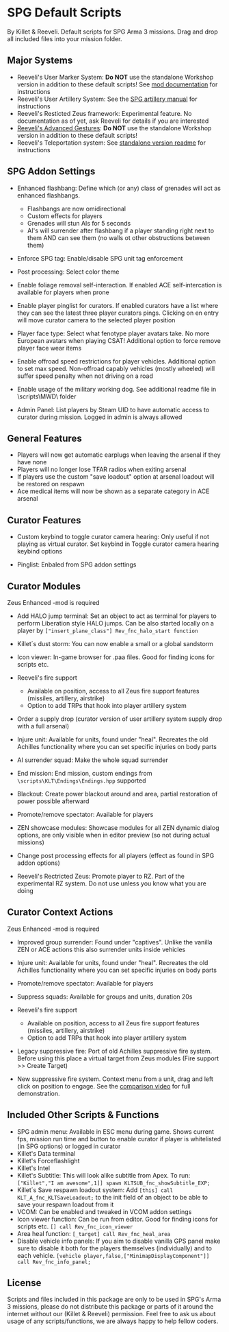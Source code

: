 # SPG Default Scripts

By Killet & Reeveli. Default scripts for SPG Arma 3 missions. Drag and drop all included files into your mission folder.

## Major Systems

 - Reeveli's User Marker System: **Do NOT** use the standalone Workshop version in addition to these default scripts! See [mod documentation](https://docs.google.com/document/d/1v2NwtL5S1k7O54kIimPlOhjQqLtxF0DVTB81fbSFIBk) for instructions
 - Reeveli's User Artillery System: See the [SPG artillery manual](https://docs.google.com/document/d/1BdlAftkMrQUzYFo9iGOmSjMFkSRXW_wHvGLC8H2S5rc) for instructions
 - Reeveli's Resticted Zeus framework: Experimental feature. No documentation as of yet, ask Reeveli for details if you are interested
 - [Reeveli's Advanced Gestures](https://steamcommunity.com/sharedfiles/filedetails/?id=2809634827): **Do NOT** use the standalone Workshop version in addition to these default scripts!
 - Reeveli's Teleportation system: See [standalone version readme](https://github.com/Reeveli/Reevelis-Teleportation#reevelis-teleportation-system) for instructions

## SPG Addon Settings

 - Enhanced flashbang: Define which (or any) class of grenades will act as enhanced flashbangs.
 
 	- Flashbangs are now omidirectional
	-	Custom effects for players
	-	Grenades will stun AIs for 5 seconds
	-	AI's will surrender after flashbang if a player standing right next to them AND can see them (no walls ot other obstructions between them)
	
 - Enforce SPG tag: Enable/disable SPG unit tag enforcement
 - Post processing: Select color theme
 - Enable foliage removal self-interaction. If enabled ACE self-intercation is available for players when prone
 - Enable player pinglist for curators. If enabled curators have a list where they can see the latest three player curators pings. Clicking on en entry will move curator camera to the selected player position
 - Player face type: Select what fenotype player avatars take. No more European avatars when playing CSAT! Additional option to force remove player face wear items
 - Enable offroad speed restrictions for player vehicles. Additional option to set max speed. Non-offroad capably vehicles (mostly wheeled) will suffer speed penalty when not driving on a road
 - Enable usage of the military working dog. See additional readme file in \scripts\MWD\ folder
 - Admin Panel: List players by Steam UID to have automatic access to curator during mission. Logged in admin is always allowed

## General Features

 - Players will now get automatic earplugs when leaving the arsenal if they have none
 - Players will no longer lose TFAR radios when exiting arsenal
 - If players use the custom "save loadout" option at arsenal loadout will be restored on respawn
 - Ace medical items will now be shown as a separate category in ACE arsenal
 
 
## Curator Features

 - Custom keybind to toggle curator camera hearing: Only useful if not playing as virtual curator. Set keybind in Toggle curator camera hearing keybind options
 
 - Pinglist: Enbaled from SPG addon settings
 
## Curator Modules
Zeus Enhanced -mod is required
 - Add HALO jump terminal: Set an object to act as terminal for players to perform Liberation style HALO jumps. Can be also started locally on a player by `["insert_plane_class"] Rev_fnc_halo_start function`
 
 - Killet´s dust storm: You can now enable a small or a global sandstorm
 - Icon viewer: In-game browser for .paa files. Good for finding icons for scripts etc.
 
 - Reeveli's fire support
	 - Available on position, access to all Zeus fire support features (missiles, artillery, airstrike)
	 - Option to add TRPs that hook into player artillery system
 
 - Order a supply drop (curator version of user artillery system supply drop with a full arsenal)
 - Injure unit: Available for units, found under "heal". Recreates the old Achilles functionality where you can set specific injuries on body parts
 - AI surrender squad: Make the whole squad surrender
 - End mission: End mission, custom endings from `\scripts\KLT\Endings\Endings.hpp` supported
 - Blackout: Create power blackout around and area, partial restoration of power possible afterward
 - Promote/remove spectator: Available for players
 - ZEN showcase modules: Showcase modules for all ZEN dynamic dialog options, are only visible when in editor preview (so not during actual missions)
 - Change post processing effects for all players (effect as found in SPG addon options)
 - Reeveli's Rectricted Zeus: Promote player to RZ. Part of the experimental RZ system. Do not use unless you know what you are doing


## Curator Context Actions
Zeus Enhanced -mod is required

 - Improved group surrender: Found under "captives". Unlike the vanilla ZEN or ACE actions this also surrender units inside vehicles
 
 - Injure unit: Available for units, found under "heal". Recreates the old Achilles functionality where you can set specific injuries on body parts
 - Promote/remove spectator: Available for players
 - Suppress squads: Available for groups and units, duration 20s
 - Reeveli's fire support
	 - Available on position, access to all Zeus fire support features (missiles, artillery, airstrike)
	 - Option to add TRPs that hook into player artillery system
 - Legacy suppressive fire: Port of old Achilles suppressive fire system. Before using this place a virtual target from Zeus modules (Fire support >> Create Target)
 - New suppressive fire system. Context menu from a unit, drag and left click on position to engage. See the [comparison video](https://youtu.be/JEYg0frZupA) for full demonstration.

## Included Other Scripts & Functions

 - SPG admin menu: Available in ESC menu during game. Shows current fps, mission run time and button to enable curator if player is whitelisted (in SPG options) or logged in curator
 - Killet's Data terminal
 - Killet's Forceflashlight
 - Killet's Intel
 - Killet's Subtitle: This will look alike subtitle from Apex. To run: `["Killet","I am awesome",1]] spawn KLTSUB_fnc_showSubtitle_EXP;`
 - Killet´s Save respawn loadout system: Add `[this] call KLT_A_fnc_KLTSaveLoadout;` to the init field of an object to be able to save your respawn loadout from it
 - VCOM: Can be enabled and tweaked in VCOM addon settings
 - Icon viewer function: Can be run from editor. Good for finding icons for scripts etc. `[] call Rev_fnc_icon_viewer`
 - Area heal function: `[_target] call Rev_fnc_heal_area`
 - Disable vehicle info panels: If you aim to disable vanilla GPS panel make sure to disable it both for the players themselves (individually) and to each vehicle. `[vehicle player,false,["MinimapDisplayComponent"]] call Rev_fnc_info_panel;`



## License
Scripts and files included in this package are only to be used in SPG's Arma 3 missions, please do not distribute this package or parts of it around the internet without our (Killet & Reeveli) permission. Feel free to ask us about usage of any scripts/functions, we are always happy to help fellow coders.
